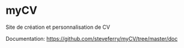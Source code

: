 myCV
====

Site de création et personnalisation de CV

Documentation: https://github.com/steveferry/myCV/tree/master/doc

